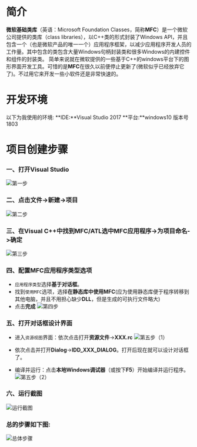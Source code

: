 # 简介
**微软基础类库**（英语：Microsoft Foundation Classes，简称**MFC**）是一个微软公司提供的类库（class libraries），以C++类的形式封装了Windows API，并且包含一个（也是微软产品的唯一一个）应用程序框架，以减少应用程序开发人员的工作量。其中包含的类包含大量Windows句柄封装类和很多Windows的内建控件和组件的封装类。
简单来说就在微软提供的一些基于C++的windows平台下的图形界面开发工具。可惜的是**MFC**在很久以前便停止更新了(微软似乎已经放弃它了)。不过用它来开发一些小软件还是非常快速的。

# 开发环境
以下为我使用的环境:
**IDE:**Visual Studio 2017
**平台:**windows10 版本号1803


# 项目创建步骤

### 一、打开Visual Studio
![第一步][1]

### 二、点击文件->新建->项目
![第二步][2]

### 三、在Visual C++中找到MFC/ATL选中MFC应用程序->为项目命名->确定
![第三步][3]

### 四、配置MFC应用程序类型选项
- `应用程序类型`选择**基于对话框**。
- 找到`使用MFC`选项，选择**在静态库中使用MFC**(应为使用静态库便于程序转移到其他电脑，并且不用担心缺少**DLL**，但是生成的可执行文件略大)
- 点击**完成**
![第四步][4]

### 五、打开对话框设计界面
- 进入`资源视图`界面：依次点击打开**资源文件**->**XXX.rc**
![第五步（1）][5]

- 依次点击并打开**Dialog**->**IDD_XXX_DIALOG**。打开后现在就可以设计对话框了。
- 编译并运行：点击**本地Windows调试器**（或按下**F5**）开始编译并运行程序。
![第五步（2）][6]

### 六、运行截图
![运行截图][7]


### 总的步骤如下图:
![总体步骤][8]


  [1]: https://ws1.sinaimg.cn/large/007llElwly1fynzl3zbivj31ak0qi42i.jpg
  [2]: https://ws1.sinaimg.cn/large/007llElwly1fynzn8pb32j31ak0qiaee.jpg
  [3]: https://ws1.sinaimg.cn/large/007llElwly1fynzqjjbrxj31ak0qimzj.jpg
  [4]: https://ws1.sinaimg.cn/large/007llElwly1fynzyzgc6bj31ak0qiacs.jpg
  [5]: https://ws1.sinaimg.cn/large/007llElwly1fyo0d1knl7j31ak0qijtt.jpg
  [6]: https://ws1.sinaimg.cn/large/007llElwly1fyo0ff6r60j31ak0qi41a.jpg
  [7]: https://ws1.sinaimg.cn/large/007llElwly1fyo0iqu0jzj31ak0qigoj.jpg
  [8]: https://ws1.sinaimg.cn/large/007llElwly1fyo0jqgsz0g31980p2b2a.gif